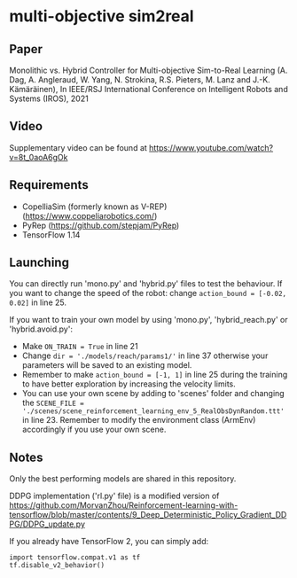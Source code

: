 # multi-objective sim2real

## Paper
Monolithic vs. Hybrid Controller for Multi-objective Sim-to-Real Learning (A. Dag, A. Angleraud, W. Yang, N. Strokina, R.S. Pieters, M. Lanz and J.-K. Kämäräinen), In IEEE/RSJ International Conference on Intelligent Robots and Systems (IROS), 2021

## Video
Supplementary video can be found at https://www.youtube.com/watch?v=8t_0aoA6gOk

## Requirements
* CopelliaSim (formerly known as V-REP) (https://www.coppeliarobotics.com/)
* PyRep (https://github.com/stepjam/PyRep)
* TensorFlow 1.14

## Launching
You can directly run 'mono.py' and 'hybrid.py' files to test the behaviour. If you want to change the speed of the robot: change 
```action_bound = [-0.02, 0.02]``` in line 25.

If you want to train your own model by using 'mono.py', 'hybrid_reach.py' or 'hybrid.avoid.py':
* Make ```ON_TRAIN = True``` in line 21
* Change ```dir = './models/reach/params1/'``` in line 37 otherwise your parameters will be saved to an existing model.
* Remember to make ```action_bound = [-1, 1]``` in line 25 during the training to have better exploration by increasing the velocity limits.
* You can use your own scene by adding to 'scenes' folder and changing the ```SCENE_FILE = './scenes/scene_reinforcement_learning_env_5_RealObsDynRandom.ttt'``` in line 23. Remember to modify the environment class (ArmEnv) accordingly if you use your own scene.

## Notes
Only the best performing models are shared in this repository. 

DDPG implementation ('rl.py' file) is a modified version of https://github.com/MorvanZhou/Reinforcement-learning-with-tensorflow/blob/master/contents/9_Deep_Deterministic_Policy_Gradient_DDPG/DDPG_update.py

If you already have TensorFlow 2, you can simply add:
```
import tensorflow.compat.v1 as tf
tf.disable_v2_behavior()
```
